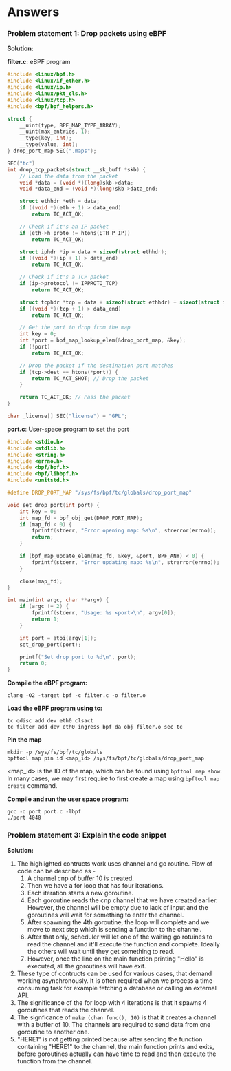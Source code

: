 # Answers

### Problem statement 1: Drop packets using eBPF

**Solution:**

**filter.c**: eBPF program

```c
#include <linux/bpf.h>
#include <linux/if_ether.h>
#include <linux/ip.h>
#include <linux/pkt_cls.h>
#include <linux/tcp.h>
#include <bpf/bpf_helpers.h>

struct {
    __uint(type, BPF_MAP_TYPE_ARRAY);
    __uint(max_entries, 1);
    __type(key, int);
    __type(value, int);
} drop_port_map SEC(".maps");

SEC("tc")
int drop_tcp_packets(struct __sk_buff *skb) {
    // Load the data from the packet
    void *data = (void *)(long)skb->data;
    void *data_end = (void *)(long)skb->data_end;

    struct ethhdr *eth = data;
    if ((void *)(eth + 1) > data_end)
        return TC_ACT_OK;

    // Check if it's an IP packet
    if (eth->h_proto != htons(ETH_P_IP))
        return TC_ACT_OK;

    struct iphdr *ip = data + sizeof(struct ethhdr);
    if ((void *)(ip + 1) > data_end)
        return TC_ACT_OK;

    // Check if it's a TCP packet
    if (ip->protocol != IPPROTO_TCP)
        return TC_ACT_OK;

    struct tcphdr *tcp = data + sizeof(struct ethhdr) + sizeof(struct iphdr);
    if ((void *)(tcp + 1) > data_end)
        return TC_ACT_OK;

    // Get the port to drop from the map
    int key = 0;
    int *port = bpf_map_lookup_elem(&drop_port_map, &key);
    if (!port)
        return TC_ACT_OK;

    // Drop the packet if the destination port matches
    if (tcp->dest == htons(*port)) {
        return TC_ACT_SHOT; // Drop the packet
    }

    return TC_ACT_OK; // Pass the packet
}

char _license[] SEC("license") = "GPL";
```

**port.c**: User-space program to set the port

```c
#include <stdio.h>
#include <stdlib.h>
#include <string.h>
#include <errno.h>
#include <bpf/bpf.h>
#include <bpf/libbpf.h>
#include <unitstd.h>

#define DROP_PORT_MAP "/sys/fs/bpf/tc/globals/drop_port_map"

void set_drop_port(int port) {
    int key = 0;
    int map_fd = bpf_obj_get(DROP_PORT_MAP);
    if (map_fd < 0) {
        fprintf(stderr, "Error opening map: %s\n", strerror(errno));
        return;
    }

    if (bpf_map_update_elem(map_fd, &key, &port, BPF_ANY) < 0) {
        fprintf(stderr, "Error updating map: %s\n", strerror(errno));
    }

    close(map_fd);
}

int main(int argc, char **argv) {
    if (argc != 2) {
        fprintf(stderr, "Usage: %s <port>\n", argv[0]);
        return 1;
    }

    int port = atoi(argv[1]);
    set_drop_port(port);

    printf("Set drop port to %d\n", port);
    return 0;
}
```

**Compile the eBPF program:**

```
clang -O2 -target bpf -c filter.c -o filter.o
```

**Load the eBPF program using tc:**

```
tc qdisc add dev eth0 clsact
tc filter add dev eth0 ingress bpf da obj filter.o sec tc
```

**Pin the map**

```
mkdir -p /sys/fs/bpf/tc/globals
bpftool map pin id <map_id> /sys/fs/bpf/tc/globals/drop_port_map
```

<map_id> is the ID of the map, which can be found using `bpftool map show`. In many cases, we may first require to first create a map using `bpftool map create` command.

**Compile and run the user space program:**

```
gcc -o port port.c -lbpf
./port 4040
```

### Problem statement 3: Explain the code snippet

**Solution:**
 
 1. The highlighted contructs work uses channel and go routine. Flow of code can be described as -
    1. A channel cnp of buffer 10 is created.
    2. Then we have a for loop that has four iterations.
    3. Each iteration starts a new goroutine.
    4. Each goroutine reads the cnp channel that we have created earlier. However, the channel will be empty due to lack of input and the goroutines will wait for something to enter the channel.
    5. After spawning the 4th goroutine, the loop will complete and we move to next step which is sending a function to the channel.
    6. After that only, scheduler will let one of the waiting go rotuines to read the channel and it'll execute the function and complete. Ideally the others will wait until they get something to read.
    7. However, once the line on the main function printing "Hello" is executed, all the goroutines will have exit.
 2. These type of contructs can be used for various cases, that demand working asynchronously. It is often required when we process a time-consuming task for example fetching a database or calling an external API.
 3. The significance of the for loop with 4 iterations is that it spawns 4 goroutines that reads the channel.
 4. The signficance of `make (chan func(), 10)` is that it creates a channel with a buffer of 10. The channels are required to send data from one goroutine to another one.
 5. "HERE1" is not getting printed because after sending the function containing "HERE1" to the channel, the main function prints and exits, before goroutines actually can have time to read and then execute the function from the channel.
 


